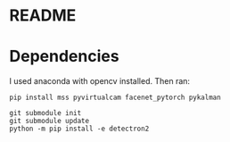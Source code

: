 # README

# Dependencies

I used anaconda with opencv installed. Then ran:

    pip install mss pyvirtualcam facenet_pytorch pykalman

    git submodule init
    git submodule update
    python -m pip install -e detectron2
